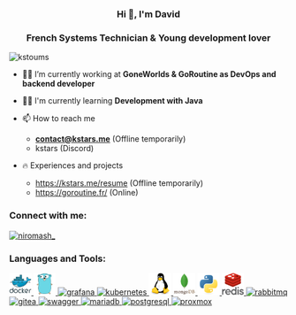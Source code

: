 <h3 align="center">Hi 👋, I'm David</h3>
<h3 align="center">French Systems Technician & Young development lover</h3>

<p align="left"> <img src="https://komarev.com/ghpvc/?username=kstoums&label=Profile%20views&color=0e75b6&style=flat" alt="kstoums" /> </p>

- 🧑‍🔧 I’m currently working at
**GoneWorlds & GoRoutine as DevOps and backend developer**

<!--- 🧑‍🎓 I’m currently in
**Job search in development**-->

- 🧑‍🎓 I'm currently learning
**Development with Java**

- 📫 How to reach me 
  - **contact@kstars.me** (Offline temporarily)
  - kstars (Discord)

- 🔥 Experiences and projects 
  - https://kstars.me/resume (Offline temporarily)
  - https://goroutine.fr/ (Online)

<h3 align="left">Connect with me:</h3>
<p align="left">
<a href="https://twitter.com/Kstarss_" target="blank"><img align="center" src="https://raw.githubusercontent.com/rahuldkjain/github-profile-readme-generator/master/src/images/icons/Social/twitter.svg" alt="niromash_" height="30" width="40" /></a>

<h3 align="left">Languages and Tools:</h3>
<p align="left"> 
<a href="https://www.docker.com/" target="_blank" rel="noreferrer"> <img src="https://raw.githubusercontent.com/devicons/devicon/master/icons/docker/docker-original-wordmark.svg" alt="docker" width="40" height="40"/> </a> 
<a href="https://golang.org" target="_blank" rel="noreferrer"> <img src="https://raw.githubusercontent.com/devicons/devicon/master/icons/go/go-original.svg" alt="go" width="40" height="40"/> </a> 
<a href="https://grafana.com" target="_blank" rel="noreferrer"> <img src="https://www.vectorlogo.zone/logos/grafana/grafana-icon.svg" alt="grafana" width="40" height="40"/> </a> 
<a href="https://kubernetes.io" target="_blank" rel="noreferrer"> <img src="https://www.vectorlogo.zone/logos/kubernetes/kubernetes-icon.svg" alt="kubernetes" width="40" height="40"/> </a> <a href="https://www.linux.org/" target="_blank" rel="noreferrer"> <img src="https://raw.githubusercontent.com/devicons/devicon/master/icons/linux/linux-original.svg" alt="linux" width="40" height="40"/> </a> 
<a href="https://www.mongodb.com/" target="_blank" rel="noreferrer"> <img src="https://raw.githubusercontent.com/devicons/devicon/master/icons/mongodb/mongodb-original-wordmark.svg" alt="mongodb" width="40" height="40"/> </a> 
<a href="https://www.python.org" target="_blank" rel="noreferrer"> <img src="https://raw.githubusercontent.com/devicons/devicon/master/icons/python/python-original.svg" alt="python" width="40" height="40"/> </a> 
<a href="https://redis.io" target="_blank" rel="noreferrer"> <img src="https://raw.githubusercontent.com/devicons/devicon/master/icons/redis/redis-original-wordmark.svg" alt="redis" width="40" height="40"/> </a>
<a href="https://www.rabbitmq.com" target="_blank" rel="noreferrer"> <img src="https://zupimages.net/up/23/39/qpbt.png" alt="rabbitmq" width="40" height="40"/> </a>
<a href="https://about.gitea.com" target="_blank" rel="noreferrer"> <img src="https://avatars.githubusercontent.com/u/12724356?s=48&v=4" alt="gitea" width="40" height="40"/> </a>
<a href="https://swagger.io" target="_blank" rel="noreferrer"> <img src="https://zupimages.net/up/23/39/t9vc.png" alt="swagger" width="40" height="40"/> </a>
<a href="https://mariadb.org" target="_blank" rel="noreferrer"> <img src="https://avatars.githubusercontent.com/u/4739304?s=200&v=4" alt="mariadb" width="40" height="40"/> </a>
<a href="https://www.postgresql.org" target="_blank" rel="noreferrer"> <img src="https://avatars.githubusercontent.com/u/177543?s=200&v=4" alt="postgresql" width="40" height="40"/> </a>
<a href="https://www.proxmox.com/en/" target="_blank" rel="noreferrer"> <img src="https://avatars.githubusercontent.com/u/2678585?s=200&v=4" alt="proxmox" width="40" height="40"/> </a></p>
<!-- 
<br><br> -->

<!--👨‍🏫 Thanks to my lifelong teacher <a href=https://github.com/matteochretien>Mattéo Chrétien</a>-->

<!--
KStoums/KStoums is a ✨ special ✨ repository because its `README.md` (this file) appears on your GitHub profile.
You can click the Preview link to take a look at your changes.
-->
